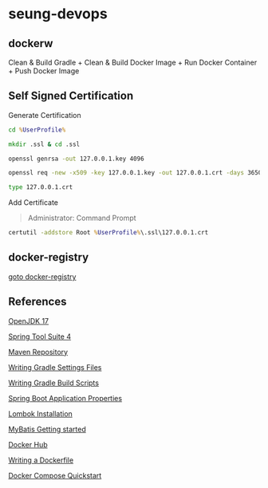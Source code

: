 # seung-devops

## dockerw

Clean & Build Gradle + Clean & Build Docker Image + Run Docker Container + Push Docker Image

## Self Signed Certification

Generate Certification

```cmd
cd %UserProfile%
```

```cmd
mkdir .ssl & cd .ssl
```

```cmd
openssl genrsa -out 127.0.0.1.key 4096
```

```cmd
openssl req -new -x509 -key 127.0.0.1.key -out 127.0.0.1.crt -days 3650 -subj "/C=KR/ST=Seoul/O=seung/CN=127.0.0.1/emailAddress=seung.dev@gmail.com" -addext "subjectAltName=IP:127.0.0.1" -text
```

```cmd
type 127.0.0.1.crt
```

Add Certificate

> Administrator: Command Prompt

```cmd
certutil -addstore Root %UserProfile%\.ssl\127.0.0.1.crt
```

## docker-registry

[goto docker-registry](https://github.com/seung-dev/seung-devops/tree/main/docker-registry)

## References

[OpenJDK 17](https://jdk.java.net/java-se-ri/17)

[Spring Tool Suite 4](https://spring.io/tools)

[Maven Repository](https://mvnrepository.com/)

[Writing Gradle Settings Files](https://docs.gradle.org/current/userguide/writing_settings_files.html)

[Writing Gradle Build Scripts](https://docs.gradle.org/current/userguide/writing_build_scripts.html)

[Spring Boot Application Properties](https://docs.spring.io/spring-boot/appendix/application-properties/index.html)

[Lombok Installation](https://projectlombok.org/setup/eclipse)

[MyBatis Getting started](https://mybatis.org/mybatis-3/getting-started.html)

[Docker Hub](https://hub.docker.com/)

[Writing a Dockerfile](https://docs.docker.com/guides/docker-concepts/building-images/writing-a-dockerfile/)

[Docker Compose Quickstart](https://docs.docker.com/compose/gettingstarted/)
